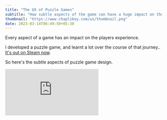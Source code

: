 ```yaml
---
title: "The UX of Puzzle Games"
subtitle: "How subtle aspects of the game can have a huge impact on the players experience"
thumbnail: "https://www.chapliboy.com/ux/thumbnail.png"
date: 2023-03-14T06:49:50+05:30
---
```


Every aspect of a game has an impact on the players experience.

I developed a puzzle game, and learnt a lot over the course of that journey.. [It's out on Steam now](https://store.steampowered.com/app/2156410/Konkan_Coast_Pirate_Solutions/).

So here's the subtle aspects of puzzle game design.

<div class="youtube">
  <iframe class="inframe" src="https://www.youtube.com/embed/nlsb2XmzPZc" title="The UX of Puzzle Games" frameborder="0" allow="accelerometer; autoplay; clipboard-write; encrypted-media; gyroscope; picture-in-picture; web-share" allowfullscreen></iframe>
</div>

